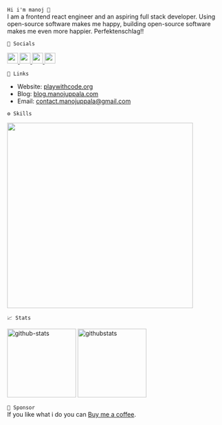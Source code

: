 `Hi i'm manoj 👋`  
I am a frontend react engineer and an aspiring full stack developer. Using open-source software makes me happy, building open-source software makes me even more happier. Perfektenschlag!!

`📱 Socials`

<p>
  <a href="https://www.linkedin.com/in/manojuppala/">
    <img src="https://skillicons.dev/icons?i=linkedin" width='25'/>
  </a>
  <a href="https://stackoverflow.com/users/11874811/manoj">
    <img src="https://skillicons.dev/icons?i=stackoverflow" width='25'/>
  </a>
  <a href="https://github.com/manojuppala">
    <img src="https://skillicons.dev/icons?i=github" width='25'/>
  </a>
  <a href="https://gitlab.com/manojuppala">
    <img src="https://skillicons.dev/icons?i=gitlab" width='25'/>
  </a>
</p>

`🔗 Links`

- Website: [playwithcode.org](https://playwithcode.org/)
- Blog: [blog.manojuppala.com](https://blog.manojuppala.com)
- Email: [contact.manojuppala@gmail.com](mailto:contact.manojuppala@gmail.com)

`⚙️ Skills`

<p>
    <img src="https://skillicons.dev/icons?i=javascript,typescript,python,react,graphql,nextjs,materialui,postgres,postman,git,latex,neovim,vscode,md,bash,linux,html,css" style="width:27rem;"/>
</p>

`📈 Stats`

<p align="left">
 <img
  className="mb-2 embed-responsive"
  height="160em"
  src="https://github-readme-stats-git-master.manojuppala.vercel.app/api?username=manojuppala&show_icons=true&title_color=cdd9e5&icon_color=cdd9e5&text_color=cdd9e5&bg_color=22272e&hide_border=true"
  alt="github-stats"
  />
   <img
  className="mb-2 embed-responsive"
  height="160em"
  src="https://github-readme-stats.vercel.app/api/top-langs/?username=manojuppala&layout=compact&title_color=cdd9e5&icon_color=cdd9e5&text_color=cdd9e5&bg_color=22272e&hide_border=true"
  alt="githubstats"
  />
</p>

`💸 Sponsor`  
If you like what i do you can [Buy me a coffee](https://www.buymeacoffee.com/uppala0863S).
